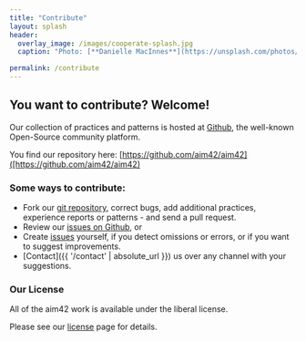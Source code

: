 ```yaml
---
title: "Contribute"
layout: splash
header:
  overlay_image: /images/cooperate-splash.jpg
  caption: "Photo: [**Danielle MacInnes**](https://unsplash.com/photos/PhD_YRuJXCM)"

permalink: /contribute
---
```


## You want to contribute? Welcome!
Our collection of practices and patterns is hosted at [Github](https://github.com/aim42/aim42), the well-known Open-Source community platform.

You find our repository here:
[https://github.com/aim42/aim42]([https://github.com/aim42/aim42)


### Some ways to contribute:

* Fork our [git repository](https://github.com/aim42/aim42), correct bugs, add additional practices, experience reports or patterns - and send a pull request.
* Review our [issues on Github](https://github.com/aim42/aim42/issues), or
* Create [issues](https://github.com/aim42/aim42/issues) yourself, if you detect omissions or errors, or if you want to suggest improvements.
* [Contact]({{ '/contact' | absolute_url }}) us over any channel with your suggestions.

### Our License
All of the aim42 work is available under the liberal [](https://creativecommons.org/licenses/by-sa/4.0/) license.

Please see our [license](/license) page for details.
